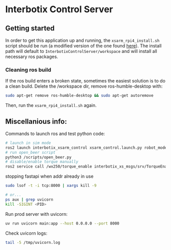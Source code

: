 # Interbotix Control Server

## Getting started
In order to get this application up and running, the `xsarm_rpi4_install.sh` script should be run (a modified version of the one found [here](https://docs.trossenrobotics.com/interbotix_xsarms_docs/ros_interface/ros2/raspberry_pi_setup.html)). The install path will default to `InterbotixControlServer/workspace` and will install all necessary ros packages.

### Cleaning ros build
If the ros build enters a broken state, sometimes the easiest solution is to do a clean build. Delete the /workspace dir, remove ros-humble-desktop with:
```bash
sudo apt-get remove ros-humble-desktop && sudo apt-get autoremove
```
Then, run the `xsarm_rpi4_install.sh` again.


## Miscellanious info:
Commands to launch ros and test python code:
```bash
# launch in sim mode
ros2 launch interbotix_xsarm_control xsarm_control.launch.py robot_model:=wx250 use_sim:=true
# run open_beer script
python3 /scripts/open_beer.py
# disable/enable torque manually
ros2 service call /wx250/torque_enable interbotix_xs_msgs/srv/TorqueEnable "{cmd_type: 'group', name: 'all', enable: true}"
```

stopping fastapi when addr already in use
```bash
sudo lsof -t -i tcp:8000 | xargs kill -9

# or...
ps aux | grep uvicorn
kill -SIGINT <PID>
```

Run prod server with uvicorn:
```bash
uv run uvicorn main:app --host 0.0.0.0 --port 8000
```

Check uvicorn logs:
```bash
tail -5 /tmp/uvicorn.log
```